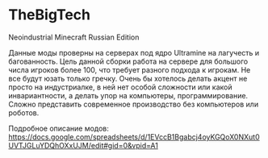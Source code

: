 # TheBigTech
Neoindustrial Minecraft Russian Edition 

Данные моды проверны на серверах под ядро Ultramine на лагучесть и багованность. 
Цель данной сборки работа на сервере для большого числа игроков более 100, что требует разного подхода к игрокам. 
Не все будут юзать только гречку. 
Очень бы хотелось делать акцент не просто на индустриалке, в ней нет особой сложности или какой инвариантности, а делать упор на компьютеры, программирование. 
Сложно представить современное производство без компьютеров или роботов. 


Подробное описание модов:
https://docs.google.com/spreadsheets/d/1EVccB1Bgabcj4oyKGQoX0NXut0UVTJGLuYDQhOXxUJM/edit#gid=0&vpid=A1


